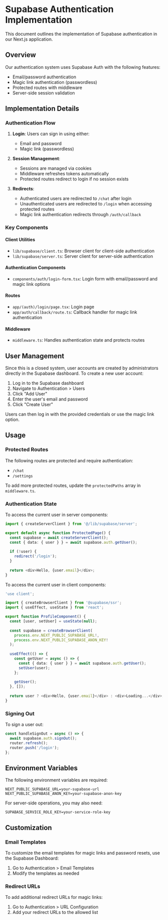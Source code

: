 # Supabase Authentication Implementation

This document outlines the implementation of Supabase authentication in our Next.js application.

## Overview

Our authentication system uses Supabase Auth with the following features:
- Email/password authentication
- Magic link authentication (passwordless)
- Protected routes with middleware
- Server-side session validation

## Implementation Details

### Authentication Flow

1. **Login**: Users can sign in using either:
   - Email and password
   - Magic link (passwordless)

2. **Session Management**: 
   - Sessions are managed via cookies
   - Middleware refreshes tokens automatically
   - Protected routes redirect to login if no session exists

3. **Redirects**:
   - Authenticated users are redirected to `/chat` after login
   - Unauthenticated users are redirected to `/login` when accessing protected routes
   - Magic link authentication redirects through `/auth/callback`

### Key Components

#### Client Utilities
- `lib/supabase/client.ts`: Browser client for client-side authentication
- `lib/supabase/server.ts`: Server client for server-side authentication

#### Authentication Components
- `components/auth/login-form.tsx`: Login form with email/password and magic link options

#### Routes
- `app/(auth)/login/page.tsx`: Login page
- `app/auth/callback/route.ts`: Callback handler for magic link authentication

#### Middleware
- `middleware.ts`: Handles authentication state and protects routes

## User Management

Since this is a closed system, user accounts are created by administrators directly in the Supabase dashboard. To create a new user account:

1. Log in to the Supabase dashboard
2. Navigate to Authentication > Users
3. Click "Add User"
4. Enter the user's email and password
5. Click "Create User"

Users can then log in with the provided credentials or use the magic link option.

## Usage

### Protected Routes

The following routes are protected and require authentication:
- `/chat`
- `/settings`

To add more protected routes, update the `protectedPaths` array in `middleware.ts`.

### Authentication State

To access the current user in server components:

```typescript
import { createServerClient } from '@/lib/supabase/server';

export default async function ProtectedPage() {
  const supabase = await createServerClient();
  const { data: { user } } = await supabase.auth.getUser();
  
  if (!user) {
    redirect('/login');
  }
  
  return <div>Hello, {user.email}</div>;
}
```

To access the current user in client components:

```typescript
'use client';

import { createBrowserClient } from '@supabase/ssr';
import { useEffect, useState } from 'react';

export function ProfileComponent() {
  const [user, setUser] = useState(null);
  
  const supabase = createBrowserClient(
    process.env.NEXT_PUBLIC_SUPABASE_URL!,
    process.env.NEXT_PUBLIC_SUPABASE_ANON_KEY!
  );
  
  useEffect(() => {
    const getUser = async () => {
      const { data: { user } } = await supabase.auth.getUser();
      setUser(user);
    };
    
    getUser();
  }, []);
  
  return user ? <div>Hello, {user.email}</div> : <div>Loading...</div>;
}
```

### Signing Out

To sign a user out:

```typescript
const handleSignOut = async () => {
  await supabase.auth.signOut();
  router.refresh();
  router.push('/login');
};
```

## Environment Variables

The following environment variables are required:

```
NEXT_PUBLIC_SUPABASE_URL=your-supabase-url
NEXT_PUBLIC_SUPABASE_ANON_KEY=your-supabase-anon-key
```

For server-side operations, you may also need:

```
SUPABASE_SERVICE_ROLE_KEY=your-service-role-key
```

## Customization

### Email Templates

To customize the email templates for magic links and password resets, use the Supabase Dashboard:
1. Go to Authentication > Email Templates
2. Modify the templates as needed

### Redirect URLs

To add additional redirect URLs for magic links:
1. Go to Authentication > URL Configuration
2. Add your redirect URLs to the allowed list
